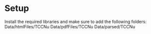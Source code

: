# Setup
Install the required libraries and make sure to add the following folders:
Data/htmlFiles/TCCNu
Data/pdfFiles/TCCNu
Data/parsed/TCCNu